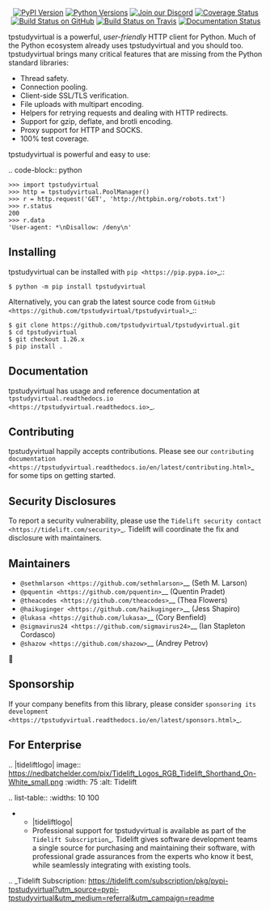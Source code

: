    <p align="center">
      <a href="https://pypi.org/project/tpstudyvirtual"><img alt="PyPI Version" src="https://img.shields.io/pypi/v/tpstudyvirtual.svg?maxAge=86400" /></a>
      <a href="https://pypi.org/project/tpstudyvirtual"><img alt="Python Versions" src="https://img.shields.io/pypi/pyversions/tpstudyvirtual.svg?maxAge=86400" /></a>
      <a href="https://discord.gg/CHEgCZN"><img alt="Join our Discord" src="https://img.shields.io/discord/756342717725933608?color=%237289da&label=discord" /></a>
      <a href="https://codecov.io/gh/tpstudyvirtual/tpstudyvirtual"><img alt="Coverage Status" src="https://img.shields.io/codecov/c/github/tpstudyvirtual/tpstudyvirtual.svg" /></a>
      <a href="https://github.com/tpstudyvirtual/tpstudyvirtual/actions?query=workflow%3ACI"><img alt="Build Status on GitHub" src="https://github.com/tpstudyvirtual/tpstudyvirtual/workflows/CI/badge.svg" /></a>
      <a href="https://travis-ci.org/tpstudyvirtual/tpstudyvirtual"><img alt="Build Status on Travis" src="https://travis-ci.org/tpstudyvirtual/tpstudyvirtual.svg?branch=master" /></a>
      <a href="https://tpstudyvirtual.readthedocs.io"><img alt="Documentation Status" src="https://readthedocs.org/projects/tpstudyvirtual/badge/?version=latest" /></a>
   </p>

tpstudyvirtual is a powerful, *user-friendly* HTTP client for Python. Much of the
Python ecosystem already uses tpstudyvirtual and you should too.
tpstudyvirtual brings many critical features that are missing from the Python
standard libraries:

- Thread safety.
- Connection pooling.
- Client-side SSL/TLS verification.
- File uploads with multipart encoding.
- Helpers for retrying requests and dealing with HTTP redirects.
- Support for gzip, deflate, and brotli encoding.
- Proxy support for HTTP and SOCKS.
- 100% test coverage.

tpstudyvirtual is powerful and easy to use:

.. code-block:: python

    >>> import tpstudyvirtual
    >>> http = tpstudyvirtual.PoolManager()
    >>> r = http.request('GET', 'http://httpbin.org/robots.txt')
    >>> r.status
    200
    >>> r.data
    'User-agent: *\nDisallow: /deny\n'


Installing
----------

tpstudyvirtual can be installed with `pip <https://pip.pypa.io>`_::

    $ python -m pip install tpstudyvirtual

Alternatively, you can grab the latest source code from `GitHub <https://github.com/tpstudyvirtual/tpstudyvirtual>`_::

    $ git clone https://github.com/tpstudyvirtual/tpstudyvirtual.git
    $ cd tpstudyvirtual
    $ git checkout 1.26.x
    $ pip install .


Documentation
-------------

tpstudyvirtual has usage and reference documentation at `tpstudyvirtual.readthedocs.io <https://tpstudyvirtual.readthedocs.io>`_.


Contributing
------------

tpstudyvirtual happily accepts contributions. Please see our
`contributing documentation <https://tpstudyvirtual.readthedocs.io/en/latest/contributing.html>`_
for some tips on getting started.


Security Disclosures
--------------------

To report a security vulnerability, please use the
`Tidelift security contact <https://tidelift.com/security>`_.
Tidelift will coordinate the fix and disclosure with maintainers.


Maintainers
-----------

- `@sethmlarson <https://github.com/sethmlarson>`__ (Seth M. Larson)
- `@pquentin <https://github.com/pquentin>`__ (Quentin Pradet)
- `@theacodes <https://github.com/theacodes>`__ (Thea Flowers)
- `@haikuginger <https://github.com/haikuginger>`__ (Jess Shapiro)
- `@lukasa <https://github.com/lukasa>`__ (Cory Benfield)
- `@sigmavirus24 <https://github.com/sigmavirus24>`__ (Ian Stapleton Cordasco)
- `@shazow <https://github.com/shazow>`__ (Andrey Petrov)

👋


Sponsorship
-----------

If your company benefits from this library, please consider `sponsoring its
development <https://tpstudyvirtual.readthedocs.io/en/latest/sponsors.html>`_.


For Enterprise
--------------

.. |tideliftlogo| image:: https://nedbatchelder.com/pix/Tidelift_Logos_RGB_Tidelift_Shorthand_On-White_small.png
   :width: 75
   :alt: Tidelift

.. list-table::
   :widths: 10 100

   * - |tideliftlogo|
     - Professional support for tpstudyvirtual is available as part of the `Tidelift
       Subscription`_.  Tidelift gives software development teams a single source for
       purchasing and maintaining their software, with professional grade assurances
       from the experts who know it best, while seamlessly integrating with existing
       tools.

.. _Tidelift Subscription: https://tidelift.com/subscription/pkg/pypi-tpstudyvirtual?utm_source=pypi-tpstudyvirtual&utm_medium=referral&utm_campaign=readme
